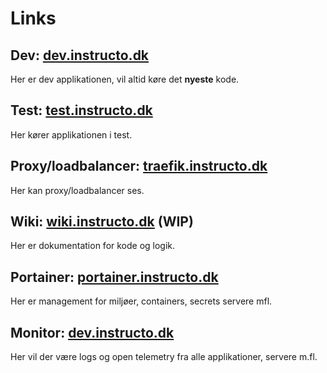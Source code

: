 # Links
## **Dev**: [dev.instructo.dk](https://dev.instructo.dk)
Her er dev applikationen, vil altid køre det **nyeste** kode.
## **Test**: [test.instructo.dk](https://test.instructo.dk)
Her kører applikationen i test.
## **Proxy/loadbalancer**: [traefik.instructo.dk](https://traefik.instructo.dk)
Her kan proxy/loadbalancer ses.
## **Wiki**: [wiki.instructo.dk](https://wiki.instructo.dk) (WIP)
Her er dokumentation for kode og logik.
## **Portainer**: [portainer.instructo.dk](https://portainer.instructo.dk)
Her er management for miljøer, containers, secrets servere mfl. 
## **Monitor**: [dev.instructo.dk](https://dev.instructo.dk)
Her vil der være logs og open telemetry fra alle applikationer, servere m.fl.
